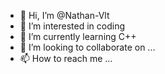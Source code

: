 - 👋 Hi, I’m @Nathan-Vlt
- 👀 I’m interested in coding
- 🌱 I’m currently learning C++
- 💞️ I’m looking to collaborate on ...
- 📫 How to reach me ...

<!---
Nathan-Vlt/Nathan-Vlt is a ✨ special ✨ repository because its `README.md` (this file) appears on your GitHub profile.
You can click the Preview link to take a look at your changes.
--->
